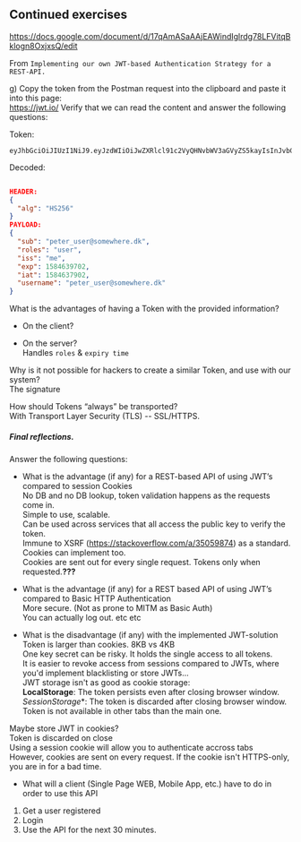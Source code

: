 ## Continued exercises
https://docs.google.com/document/d/17qAmASaAAjEAWindIglrdg78LFVitqBklogn8OxjxsQ/edit

From `Implementing our own JWT-based Authentication Strategy for a REST-API.`

g) Copy the token from the Postman request into the clipboard and paste it into this page:  
https://jwt.io/ 
Verify that we can read the content and answer the following questions:  

Token:  
```
eyJhbGciOiJIUzI1NiJ9.eyJzdWIiOiJwZXRlcl91c2VyQHNvbWV3aGVyZS5kayIsInJvbGVzIjoidXNlciIsImlzcyI6Im1lIiwiZXhwIjoxNTg0NjM5NzAyLCJpYXQiOjE1ODQ2Mzc5MDIsInVzZXJuYW1lIjoicGV0ZXJfdXNlckBzb21ld2hlcmUuZGsifQ.Xb16GtwvRp2aOxsW9xHchEOQFLdaDPlc0wl9RKk4MFk

```  

Decoded:
```json

HEADER:
{
  "alg": "HS256"
}
PAYLOAD:
{
  "sub": "peter_user@somewhere.dk",
  "roles": "user",
  "iss": "me",
  "exp": 1584639702,
  "iat": 1584637902,
  "username": "peter_user@somewhere.dk"
}
```

What is the advantages of having a Token with the provided information?  
- On the client?  


- On the server?  
Handles `roles` & `expiry time`  

Why is it not possible for hackers to create a similar Token, and use with our system?  
The signature  

How should Tokens “always” be transported?  
With Transport Layer Security (TLS) -- SSL/HTTPS.  


##### Final reflections.

Answer the following questions:

- What is the advantage (if any) for a REST-based API of using JWT’s compared to session Cookies  
No DB and no DB lookup, token validation happens as the requests come in.  
Simple to use, scalable.  
Can be used across services that all access the public key to verify the token.  
Immune to XSRF (https://stackoverflow.com/a/35059874) as a standard. Cookies can implement too.  
Cookies are sent out for every single request. Tokens only when requested.**???**  


- What is the advantage (if any) for a REST based API of using JWT’s compared to Basic HTTP Authentication  
More secure. (Not as prone to MITM as Basic Auth)  
You can actually log out.
etc etc  


- What is the disadvantage (if any) with the implemented JWT-solution  
Token is larger than cookies. 8KB vs 4KB  
One key secret can be risky. It holds the single access to all tokens.  
It is easier to revoke access from sessions compared to JWTs, where you'd implement blacklisting or store JWTs...  
JWT storage isn't as good as cookie storage:  
**LocalStorage**: The token persists even after closing browser window.  
*SessionStorage**: The token is discarded after closing browser window. Token is not available in other tabs than the main one.  

Maybe store JWT in cookies?  
Token is discarded on close  
Using a session cookie will allow you to authenticate accross tabs  
However, cookies are sent on every request. If the cookie isn't HTTPS-only, you are in for a bad time.  



- What will a client (Single Page WEB, Mobile App, etc.) have to do in order to use this API  
1. Get a user registered  
2. Login  
3. Use the API for the next 30 minutes.  

